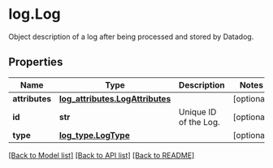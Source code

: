 # log.Log

Object description of a log after being processed and stored by Datadog.
## Properties
Name | Type | Description | Notes
------------ | ------------- | ------------- | -------------
**attributes** | [**log_attributes.LogAttributes**](LogAttributes.md) |  | [optional] 
**id** | **str** | Unique ID of the Log. | [optional] 
**type** | [**log_type.LogType**](LogType.md) |  | [optional] 

[[Back to Model list]](README.md#documentation-for-models) [[Back to API list]](README.md#documentation-for-api-endpoints) [[Back to README]](README.md)


